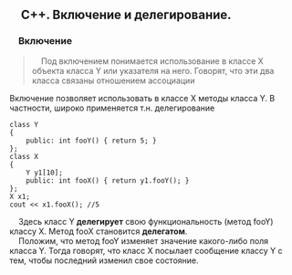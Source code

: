 ## &nbsp;&nbsp;&nbsp;&nbsp;С++. Включение и делегирование.
### &nbsp;&nbsp;&nbsp;&nbsp;Включение

>&nbsp;&nbsp;&nbsp;&nbsp;Под включением понимается использование в классе X  
>объекта класса Y или указателя на него. Говорят, что эти два  
>класса связаны отношением ассоциации  

Включение позволяет использовать в классе X методы
класса Y. В частности, широко применяется т.н. делегирование
```
class Y
{
    public: int fooY() { return 5; }
};
class X 
{
    Y y1[10];
    public: int fooX() { return y1.fooY(); }
};
X x1;
cout << x1.fooX(); //5
```
&nbsp;&nbsp;&nbsp;&nbsp;Здесь класс Y **делегирует** свою функциональность (метод
fooY) классу X. Метод fooX становится **делегатом**.  
&nbsp;&nbsp;&nbsp;&nbsp;Положим, что метод fooY изменяет значение какого-либо
поля класса Y. Тогда говорят, что класс X посылает сообщение
классу Y с тем, чтобы последний изменил свое состояние.  